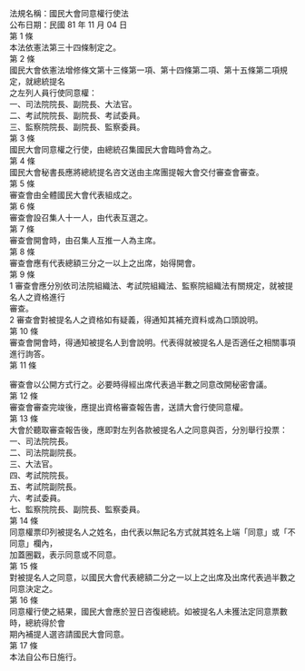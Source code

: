 法規名稱：國民大會同意權行使法  
公布日期：民國 81 年 11 月 04 日  
第 1 條  
本法依憲法第三十四條制定之。  
第 2 條  
國民大會依憲法增修條文第十三條第一項、第十四條第二項、第十五條第二項規定，就總統提名  
之左列人員行使同意權：  
一、司法院院長、副院長、大法官。  
二、考試院院長、副院長、考試委員。  
三、監察院院長、副院長、監察委員。  
第 3 條  
國民大會同意權之行使，由總統召集國民大會臨時會為之。  
第 4 條  
國民大會秘書長應將總統提名咨文送由主席團提報大會交付審查會審查。  
第 5 條  
審查會由全體國民大會代表組成之。  
第 6 條  
審查會設召集人十一人，由代表互選之。  
第 7 條  
審查會開會時，由召集人互推一人為主席。  
第 8 條  
審查會應有代表總額三分之一以上之出席，始得開會。  
第 9 條  
1 審查會應分別依司法院組織法、考試院組織法、監察院組織法有關規定，就被提名人之資格進行  
審查。  
2 審查會對被提名人之資格如有疑義，得通知其補充資料或為口頭說明。  
第 10 條  
審查會開會時，得通知被提名人到會說明。代表得就被提名人是否適任之相關事項進行詢答。  
第 11 條  


審查會以公開方式行之。必要時得經出席代表過半數之同意改開秘密會議。  
第 12 條  
審查會審查完竣後，應提出資格審查報告書，送請大會行使同意權。  
第 13 條  
大會於聽取審查報告後，應即對左列各款被提名人之同意與否，分別舉行投票：  
一、司法院院長。  
二、司法院副院長。  
三、大法官。  
四、考試院院長。  
五、考試院副院長。  
六、考試委員。  
七、監察院院長、副院長、監察委員。  
第 14 條  
同意權票印列被提名人之姓名，由代表以無記名方式就其姓名上端「同意」或「不同意」欄內，  
加蓋圈戳，表示同意或不同意。  
第 15 條  
對被提名人之同意，以國民大會代表總額二分之一以上之出席及出席代表過半數之同意決定之。  
第 16 條  
同意權行使之結果，國民大會應於翌日咨復總統。如被提名人未獲法定同意票數時，總統得於會  
期內補提人選咨請國民大會同意。  
第 17 條  
本法自公布日施行。  


